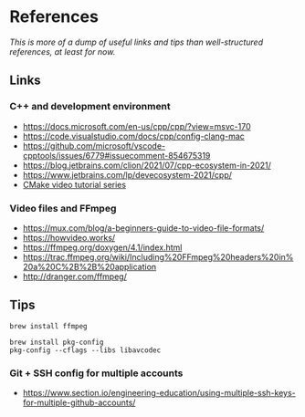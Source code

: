 # References
*This is more of a dump of useful links and tips than well-structured references, at least for now.*

## Links
### C++ and development environment
* https://docs.microsoft.com/en-us/cpp/cpp/?view=msvc-170
* https://code.visualstudio.com/docs/cpp/config-clang-mac
* https://github.com/microsoft/vscode-cpptools/issues/6779#issuecomment-854675319
* https://blog.jetbrains.com/clion/2021/07/cpp-ecosystem-in-2021/
* https://www.jetbrains.com/lp/devecosystem-2021/cpp/
* [CMake video tutorial series](https://www.youtube.com/watch?v=nlKcXPUJGwA&list=PLalVdRk2RC6o5GHu618ARWh0VO0bFlif4&index=1&t=0s)

### Video files and FFmpeg
* https://mux.com/blog/a-beginners-guide-to-video-file-formats/
* https://howvideo.works/
* https://ffmpeg.org/doxygen/4.1/index.html
* https://trac.ffmpeg.org/wiki/Including%20FFmpeg%20headers%20in%20a%20C%2B%2B%20application
* http://dranger.com/ffmpeg/


## Tips
```
brew install ffmpeg
```
```
brew install pkg-config
pkg-config --cflags --libs libavcodec
```
### Git + SSH config for multiple accounts
* https://www.section.io/engineering-education/using-multiple-ssh-keys-for-multiple-github-accounts/
